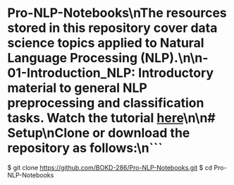 # Pro-NLP-Notebooks\nThe resources stored in this repository cover data science topics applied to Natural Language Processing (NLP).\n\n- **01-Introduction_NLP:** Introductory material to general NLP preprocessing and classification tasks. Watch the tutorial [here](https://www.youtube.com/watch?v=o1Bb7G4szQQ&t=2568s)\n\n# Setup\nClone or download the repository as follows:\n```
$ git clone https://github.com/BOKD-286/Pro-NLP-Notebooks.git
$ cd Pro-NLP-Notebooks
```\n\n# Citing the Notebooks:\nWhen referencing these notebooks, use the following citation: 'Int